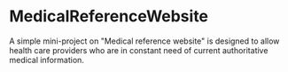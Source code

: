 # MedicalReferenceWebsite
A simple mini-project on "Medical reference website" is designed to allow health care providers who are in constant need of current authoritative medical information.
